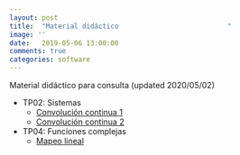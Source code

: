 ```yaml
---
layout: post
title:  "Material didáctico                           "
image: ''
date:   2019-05-06 13:00:00
comments: true
categories: software
---
```


Material didáctico para consulta (updated 2020/05/02)

* TP02: Sistemas
  - [Convolución continua 1](https://drive.google.com/open?id=1o3uzJhegkeNWMsgxaYfC4nm7cYEQm7nA)
  - [Convolución continua 2](https://drive.google.com/open?id=1IVzg8BPp3GgmfkA-5xDv4bbz2B7A_wxW)
* TP04: Funciones complejas
  - [Mapeo lineal](https://drive.google.com/open?id=1hKloPi9LJzUrreBWNVIwwp1QhoFcFTyb)

